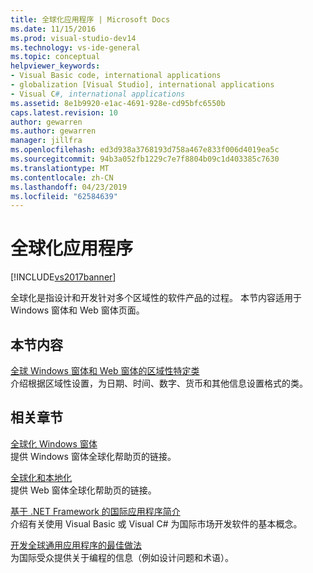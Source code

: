 ```yaml
---
title: 全球化应用程序 | Microsoft Docs
ms.date: 11/15/2016
ms.prod: visual-studio-dev14
ms.technology: vs-ide-general
ms.topic: conceptual
helpviewer_keywords:
- Visual Basic code, international applications
- globalization [Visual Studio], international applications
- Visual C#, international applications
ms.assetid: 8e1b9920-e1ac-4691-928e-cd95bfc6550b
caps.latest.revision: 10
author: gewarren
ms.author: gewarren
manager: jillfra
ms.openlocfilehash: ed3d938a3768193d758a467e833f006d4019ea5c
ms.sourcegitcommit: 94b3a052fb1229c7e7f8804b09c1d403385c7630
ms.translationtype: MT
ms.contentlocale: zh-CN
ms.lasthandoff: 04/23/2019
ms.locfileid: "62584639"
---
```

# <a name="globalizing-applications"></a>全球化应用程序
[!INCLUDE[vs2017banner](../includes/vs2017banner.md)]

全球化是指设计和开发针对多个区域性的软件产品的过程。 本节内容适用于 Windows 窗体和 Web 窗体页面。  
  
## <a name="in-this-section"></a>本节内容  
 [全球 Windows 窗体和 Web 窗体的区域性特定类](../ide/culture-specific-classes-for-global-windows-forms-and-web-forms.md)  
 介绍根据区域性设置，为日期、时间、数字、货币和其他信息设置格式的类。  
  
## <a name="related-sections"></a>相关章节  
 [全球化 Windows 窗体](http://msdn.microsoft.com/library/72f6cd92-83be-45ec-aa37-9cb8e3ebc3c5)  
 提供 Windows 窗体全球化帮助页的链接。  
  
 [全球化和本地化](http://msdn.microsoft.com/library/8ef3838e-9d05-4236-9dd0-ceecff9df80d)  
 提供 Web 窗体全球化帮助页的链接。  
  
 [基于 .NET Framework 的国际应用程序简介](../ide/introduction-to-international-applications-based-on-the-dotnet-framework.md)  
 介绍有关使用 Visual Basic 或 Visual C# 为国际市场开发软件的基本概念。  
  
 [开发全球通用应用程序的最佳做法](http://msdn.microsoft.com/library/f08169c7-aad8-4ec3-9a21-9ebd3b89986c)  
 为国际受众提供关于编程的信息（例如设计问题和术语）。
